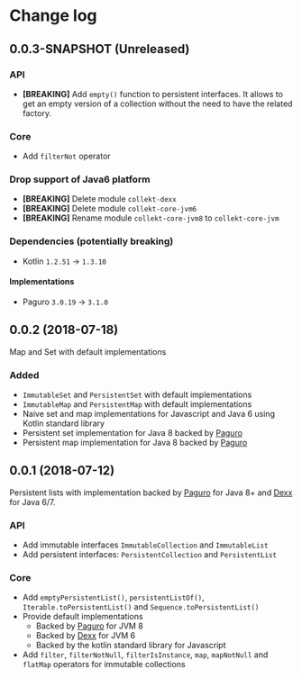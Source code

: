 # Change log

## 0.0.3-SNAPSHOT (Unreleased)
### API
* **[BREAKING]** Add `empty()` function to persistent interfaces.
    It allows to get an empty version of a collection without the need to have the related factory.
 
### Core
* Add `filterNot` operator

### Drop support of Java6 platform
* **[BREAKING]** Delete module `collekt-dexx`
* **[BREAKING]** Delete module `collekt-core-jvm6`
* **[BREAKING]** Rename module `collekt-core-jvm8` to `collekt-core-jvm`

### Dependencies (potentially breaking)
* Kotlin `1.2.51` -> `1.3.10`

#### Implementations
* Paguro `3.0.19` -> `3.1.0`

## 0.0.2 (2018-07-18)
Map and Set with default implementations

### Added
* `ImmutableSet` and `PersistentSet` with default implementations
* `ImmutableMap` and `PersistentMap` with default implementations
* Naive set and map implementations for Javascript and Java 6 using Kotlin standard library
* Persistent set implementation for Java 8 backed by [Paguro](https://github.com/GlenKPeterson/Paguro)
* Persistent map implementation for Java 8 backed by [Paguro](https://github.com/GlenKPeterson/Paguro)

## 0.0.1 (2018-07-12)
Persistent lists with implementation backed by [Paguro](https://github.com/GlenKPeterson/Paguro) for Java 8+ and [Dexx](https://github.com/andrewoma/dexx) for Java 6/7.

### API
* Add immutable interfaces `ImmutableCollection` and `ImmutableList`
* Add persistent interfaces: `PersistentCollection` and `PersistentList`

### Core
* Add `emptyPersistentList()`, `persistentListOf()`, `Iterable.toPersistentList()` and `Sequence.toPersistentList()`
* Provide default implementations
    * Backed by [Paguro](https://github.com/GlenKPeterson/Paguro) for JVM 8
    * Backed by [Dexx](https://github.com/andrewoma/dexx) for JVM 6
    * Backed by the kotlin standard library for Javascript
* Add `filter`, `filterNotNull`, `filterIsInstance`, `map`, `mapNotNull` and `flatMap` operators for immutable collections
